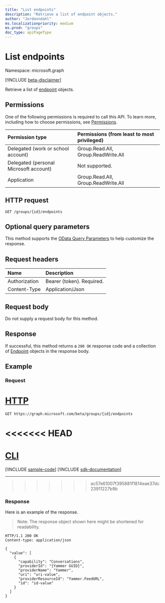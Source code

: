 ```yaml
---
title: "List endpoints"
description: "Retrieve a list of endpoint objects."
author: "Jordanndahl"
ms.localizationpriority: medium
ms.prod: "groups"
doc_type: apiPageType
---
```


# List endpoints

Namespace: microsoft.graph

[!INCLUDE [beta-disclaimer](../../includes/beta-disclaimer.md)]

Retrieve a list of [endpoint](../resources/endpoint.md) objects.

## Permissions

One of the following permissions is required to call this API. To learn more, including how to choose permissions, see [Permissions](/graph/permissions-reference).

| Permission type                        | Permissions (from least to most privileged) |
| :------------------------------------- | :------------------------------------------ |
| Delegated (work or school account)     | Group.Read.All, Group.ReadWrite.All         |
| Delegated (personal Microsoft account) | Not supported.                              |
| Application                            | Group.Read.All, Group.ReadWrite.All         |

## HTTP request

<!-- { "blockType": "ignored" } -->

```http
GET /groups/{id}/endpoints
```

## Optional query parameters

This method supports the [OData Query Parameters](/graph/query-parameters) to help customize the response.

## Request headers

| Name          | Description               |
| :------------ | :------------------------ |
| Authorization | Bearer {token}. Required. |
| Content-Type  | Application/Json          |

## Request body

Do not supply a request body for this method.

## Response

If successful, this method returns a `200 OK` response code and a collection of [Endpoint](../resources/endpoint.md) objects in the response body.

## Example

### Request

# [HTTP](#tab/http)

<!-- {
  "blockType": "request",
  "name": "get_endpoints_1"
}-->

```msgraph-interactive
GET https://graph.microsoft.com/beta/groups/{id}/endpoints
```

<<<<<<< HEAD
=======
# [CLI](#tab/cli)
[!INCLUDE [sample-code](../includes/snippets/cli/get-endpoints-1-cli-snippets.md)]
[!INCLUDE [sdk-documentation](../includes/snippets/snippets-sdk-documentation-link.md)]

---

>>>>>>> ac57e61007f395881f1814eae37dc23911227b9b
### Response

Here is an example of the response.

> Note: The response object shown here might be shortened for readability.

<!-- {
  "blockType": "response",
  "truncated": true,
  "@odata.type": "microsoft.graph.endpoint",
  "isCollection": true
} -->

```http
HTTP/1.1 200 OK
Content-type: application/json

{
  "value": [
    {
      "capability": "Conversations",
      "providerId": "{Yammer GUID}",
      "providerName": "Yammer",
      "uri": "uri-value",
      "providerResourceId": "Yammer.FeedURL",
      "id": "id-value"
    }
  ]
}
```

<!-- uuid: 8fcb5dbc-d5aa-4681-8e31-b001d5168d79
2015-10-25 14:57:30 UTC -->
<!--
{
  "type": "#page.annotation",
  "description": "List endpoints",
  "keywords": "",
  "section": "documentation",
  "tocPath": "",
  "suppressions": [
  ]
}
-->
